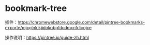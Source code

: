 # bookmark-tree


插件：https://chromewebstore.google.com/detail/pintree-bookmarks-exporte/mjcglnkikjidokobpfdcdmcnfdicojce

操作说明：https://pintree.io/guide-zh.html

